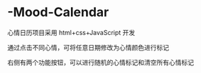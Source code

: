# -Mood-Calendar

心情日历项目采用 html+css+JavaScript 开发

通过点击不同心情，可将任意日期修改为心情颜色进行标记

右侧有两个功能按钮，可以进行随机的心情标记和清空所有心情标记
